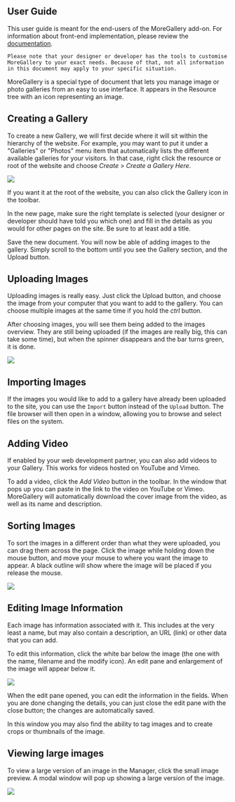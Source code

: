 ## User Guide

This user guide is meant for the end-users of the MoreGallery add-on. For information about front-end implementation, please review the [documentation](https://www.modmore.com/moregallery/documentation/).

    Please note that your designer or developer has the tools to customise MoreGallery to your exact needs. Because of that, not all information in this document may apply to your specific situation. 

MoreGallery is a special type of document that lets you manage image or photo galleries from an easy to use interface. It appears in the Resource tree with an icon representing an image.

## Creating a Gallery

To create a new Gallery, we will first decide where it will sit within the hierarchy of the website. For example, you may want to put it under a "Galleries" or "Photos" menu item that automatically lists the different available galleries for your visitors. In that case, right click the resource or root of the website and choose _Create_ > _Create a Gallery Here_.

![](https://assets.modmore.com/uploads/2016/03/2016-03-22-13.14.42-create-gallery.png)


If you want it at the root of the website, you can also click the Gallery icon in the toolbar.

In the new page, make sure the right template is selected (your designer or developer should have told you which one) and fill in the details as you would for other pages on the site. Be sure to at least add a title.

Save the new document. You will now be able of adding images to the gallery. Simply scroll to the bottom until you see the Gallery section, and the Upload button.

## Uploading Images

Uploading images is really easy. Just click the Upload button, and choose the image from your computer that you want to add to the gallery. You can choose multiple images at the same time if you hold the _ctrl_ button.

After choosing images, you will see them being added to the images overview. They are still being uploaded (if the images are really big, this can take some time), but when the spinner disappears and the bar turns green, it is done.

![](https://www.modmore.com/assets/uploads/2013/mgupload3.gif)

## Importing Images

If the images you would like to add to a gallery have already been uploaded to the site, you can use the `Import` button instead of the `Upload` button. The file browser will then open in a window, allowing you to browse and select files on the system. 

## Adding Video

If enabled by your web development partner, you can also add videos to your Gallery. This works for videos hosted on YouTube and Vimeo.

To add a video, click the _Add Video_ button in the toolbar. In the window that pops up you can paste in the link to the video on YouTube or Vimeo. MoreGallery will automatically download the cover image from the video, as well as its name and description. 

## Sorting Images

To sort the images in a different order than what they were uploaded, you can drag them across the page. Click the image while holding down the mouse button, and move your mouse to where you want the image to appear. A black outline will show where the image will be placed if you release the mouse.

![](https://www.modmore.com/assets/uploads/2013/recording2.gif)

## Editing Image Information

Each image has information associated with it. This includes at the very least a name, but may also contain a description, an URL (link) or other data that you can add. 

To edit this information, click the white bar below the image (the one with the name, filename and the modify icon). An edit pane and enlargement of the image will appear below it.

![](https://www.modmore.com/assets/uploads/2013/editimage.gif)

When the edit pane opened, you can edit the information in the fields. When you are done changing the details, you can just close the edit pane with the close button; the changes are automatically saved.

In this window you may also find the ability to tag images and to create crops or thumbnails of the image. 

## Viewing large images

To view a large version of an image in the Manager, click the small image preview. A modal window will pop up showing a large version of the image.

![](https://www.modmore.com/assets/uploads/2013/previewlarge3.gif)